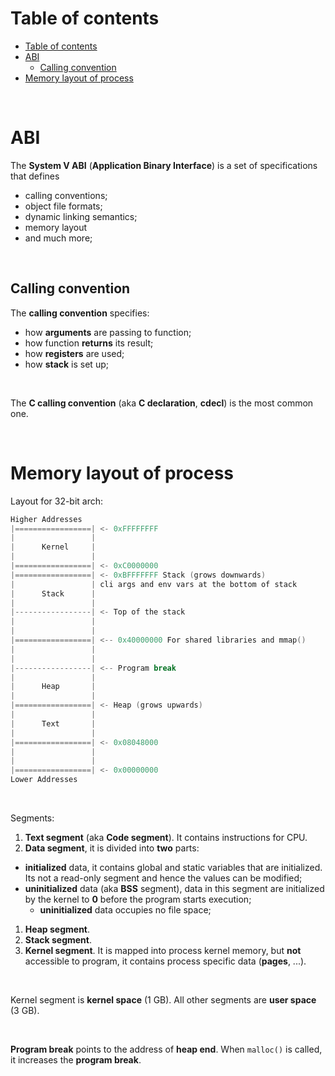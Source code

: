 # Table of contents
<!-- TOC -->
* [Table of contents](#table-of-contents)
* [ABI](#abi)
  * [Calling convention](#calling-convention)
* [Memory layout of process](#memory-layout-of-process)
<!-- TOC -->

<br>

# ABI
The **System V ABI** (**Application Binary Interface**) is a set of specifications that defines
- calling conventions;
- object file formats;
- dynamic linking semantics;
- memory layout
- and much more;

<br>

## Calling convention
The **calling convention** specifies:
- how **arguments** are passing to function;
- how function **returns** its result;
- how **registers** are used;
- how **stack** is set up;

<br>

The **C calling convention** (aka **C declaration**, **cdecl**) is the most common one.<br>

<br>

# Memory layout of process
Layout for 32-bit arch:
```c
Higher Addresses
|=================| <- 0xFFFFFFFF
|                 |
|      Kernel     |
|                 |
|=================| <- 0xC0000000
|=================| <- 0xBFFFFFFF Stack (grows downwards) 
|                 | cli args and env vars at the bottom of stack
|      Stack      |
|                 |
|-----------------| <- Top of the stack
|                 |
|                 |
|=================| <-- 0x40000000 For shared libraries and mmap()
|                 |
|                 |
|-----------------| <-- Program break
|                 |
|      Heap       |
|                 |
|=================| <- Heap (grows upwards)
|                 |
|      Text       |
|                 |
|=================| <- 0x08048000
|                 |
|                 |
|=================| <- 0x00000000
Lower Addresses
```

<br>

Segments:
1. **Text segment** (aka **Code segment**). It contains instructions for CPU.
2. **Data segment**, it is divided into **two** parts:
- **initialized** data, it contains global and static variables that are initialized. Its not a read-only segment and hence the values can be modified;
- **uninitialized** data (aka **BSS** segment), data in this segment are initialized by the kernel to **0** before the program starts execution;
    - **uninitialized** data occupies no file space;
1. **Heap segment**.
2. **Stack segment**.
3. **Kernel segment**. It is mapped into process kernel memory, but **not** accessible to program, it contains process specific data (**pages**, ...).

<br>

Kernel segment is **kernel space** (1 GB). All other segments are **user space** (3 GB).<br>

<br>

**Program break** points to the address of **heap end**. When `malloc()` is called, it increases the **program break**.<br>

<br>